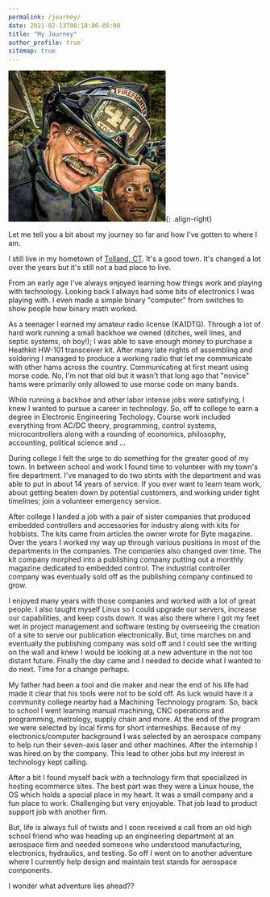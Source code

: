 ```yaml
---
permalink: /journey/
date: 2021-02-13T08:18:00-05:00
title: "My Journey"
author_profile: true`
sitemap: true
---
```


![image-right](/assets/images/JohnFriend2.jpg){: .align-right}


Let me tell you a bit about my journey so far and how I've gotten to where I am.

I still live in my hometown of [Tolland, CT](http://www.tolland.org). It's a good town. It's changed a lot over the years but it's still not a bad place to live. 

From an early age I've always enjoyed learning how things work and playing with technology. Looking back I always had some bits of electronics I was playing with. I even made a simple binary "computer" from switches to show people how binary math worked.

As a teenager I earned my amateur radio license (KA1DTG). Through a lot of hard work running a small backhoe we owned (ditches, well lines, and septic systems, oh boy!); I was able to save enough money to purchase a Heathkit HW-101 transceiver kit. After many late nights of assembling and soldering I managed to produce a working radio that let me communicate with other hams across the country. Communicating at first meant using morse code. No, I'm not that old but it wasn't that long ago that "novice" hams were primarily only allowed to use morse code on many bands.

While running a backhoe and other labor intense jobs were satisfying, I knew I wanted to pursue a career in technology. So, off to college to earn a degree in Electronic Engineering Techology. Course work included everything from AC/DC theory, programming, control systems, microcontrollers along with a rounding of economics, philosophy, accounting, political science and ...

During college I felt the urge to do something for the greater good of my town. In between school and work I found time to volunteer with my town's fire department. I've managed to do two stints with the department and was able to put in about 14 years of service. If you ever want to learn team work, about getting beaten down by potential customers, and working under tight timelines; join a volunteer emergency service. 

After college I landed a job with a pair of sister companies that produced embedded controllers and accessories for industry along with kits for hobbists. The kits came from articles the owner wrote for Byte magazine. Over the years I worked my way up through various positions in most of the departments in the companies. The companies also changed over time. The kit company morphed into a publishing company putting out a monthly magazine dedicated to embedded control. The industrial controller company was eventually sold off as the publishing company continued to grow. 

I enjoyed many years with those companies and worked with a lot of great people.  I also taught myself Linux so I could upgrade our servers, increase our capabilities, and keep costs down. It was also there where I got my feet wet in project management and software testing by overseeing the creation of a site to serve our publication electronically. But, time marches on and eventually the publishing company was sold off and I could see the writing on the wall and knew I would be looking at a new adventure in the not too distant future. Finally the day came and I needed to decide what I wanted to do next. Time for a change perhaps. 

My father had been a tool and die maker and near the end of his life had made it clear that his tools were not to be sold off. As luck would have it a community college nearby had a Machining Technology program. So, back to school I went learning manual machining, CNC operations and programming, metrology, supply chain and more. At the end of the program we were selected by local firms for short interneships. Because of my electronics/computer background I was selected by an aerospace company to help run their seven-axis laser and other machines. After the internship I was hired on by the company. This lead to other jobs but my interest in technology kept calling.

After a bit I found myself back with a technology firm that specialized in hosting ecommerce sites. The best part was they were a Linux house, the OS which holds a special place in my heart. It was a small company and a fun place to work. Challenging but very enjoyable. That job lead to product support job with another firm. 

But, life is always full of twists and I soon received a call from an old high school friend who was heading up an engineering department at an aerospace firm and needed someone who understood manufacturing, electronics, hydraulics, and testing. So off I went on to another adventure where I currently help design and maintain test stands for aerospace components.

I wonder what adventure lies ahead??
